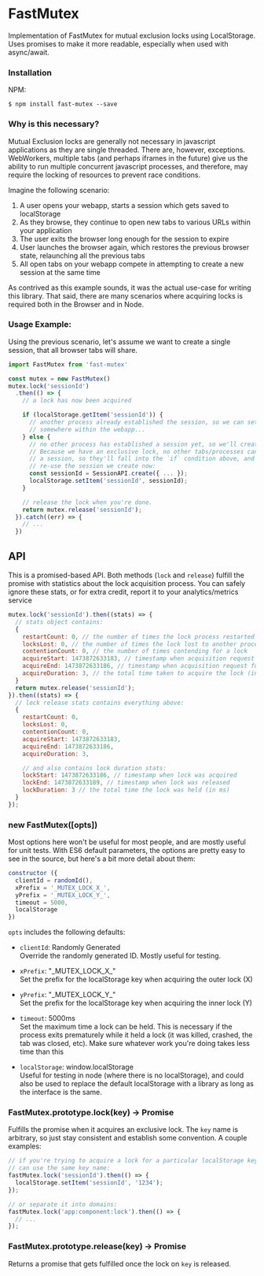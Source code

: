 # FastMutex

Implementation of FastMutex for mutual exclusion locks using LocalStorage. Uses promises to make it more readable, especially when used with async/await.

### Installation

NPM:

```
$ npm install fast-mutex --save
```

### Why is this necessary?

Mutual Exclusion locks are generally not necessary in javascript applications as they are single threaded. There are, however, exceptions. WebWorkers, multiple tabs (and perhaps iframes in the future) give us the ability to run multiple concurrent javascript processes, and therefore, may require the locking of resources to prevent race conditions.

Imagine the following scenario:

1. A user opens your webapp, starts a session which gets saved to localStorage
1. As they browse, they continue to open new tabs to various URLs within your application
1. The user exits the browser long enough for the session to expire
1. User launches the browser again, which restores the previous browser state, relaunching all the previous tabs
1. All open tabs on your webapp compete in attempting to create a new session at the same time

As contrived as this example sounds, it was the actual use-case for writing this library. That said, there are many scenarios where acquiring locks is required both in the Browser and in Node.

### Usage Example:

Using the previous scenario, let's assume we want to create a single session, that all browser tabs will share.

```js
import FastMutex from 'fast-mutex'

const mutex = new FastMutex()
mutex.lock('sessionId')
  .then(() => {
    // a lock has now been acquired

    if (localStorage.getItem('sessionId')) {
      // another process already established the session, so we can set that
      // somewhere within the webapp...
    } else {
      // no other process has established a session yet, so we'll create it now.
      // Because we have an exclusive lock, no other tabs/processes can create
      // a session, so they'll fall into the `if` condition above, and simply
      // re-use the session we create now:
      const sessionId = SessionAPI.create({ ... });
      localStorage.setItem('sessionId', sessionId);
    }

    // release the lock when you're done.
    return mutex.release('sessionId');
  }).catch((err) => {
    // ...
  })
```

## API

This is a promised-based API. Both methods (`lock` and `release`) fulfill the promise with statistics about the lock acquisition process. You can safely ignore these stats, or for extra credit, report it to your analytics/metrics service

```js
mutex.lock('sessionId').then((stats) => {
  // stats object contains:
  {
    restartCount: 0, // the number of times the lock process restarted
    locksLost: 0, // the number of times the lock lost to another process
    contentionCount: 0, // the number of times contending for a lock
    acquireStart: 1473872633183, // timestamp when acquisition request started
    acquireEnd: 1473872633186, // timestamp when acquisition request fulfilled
    acquireDuration: 3, // the total time taken to acquire the lock (in ms)
  }
  return mutex.release('sessionId');
}).then((stats) => {
  // lock release stats contains everything above:
  {
    restartCount: 0,
    locksLost: 0,
    contentionCount: 0,
    acquireStart: 1473872633183,
    acquireEnd: 1473872633186,
    acquireDuration: 3,

    // and also contains lock duration stats:
    lockStart: 1473872633186, // timestamp when lock was acquired
    lockEnd: 1473872633189, // timestamp when lock was released
    lockDuration: 3 // the total time the lock was held (in ms)
  }
});
```

### new FastMutex([opts])

Most options here won't be useful for most people, and are mostly useful for unit tests. With ES6 default parameters, the options are pretty easy to see in the source, but here's a bit more detail about them:

```js
constructor ({
  clientId = randomId(),
  xPrefix = '_MUTEX_LOCK_X_',
  yPrefix = '_MUTEX_LOCK_Y_',
  timeout = 5000,
  localStorage
})
```

`opts` includes the following defaults:

- `clientId`: Randomly Generated  
  Override the randomly generated ID. Mostly useful for testing.

- `xPrefix`: "\_MUTEX_LOCK_X\_"  
  Set the prefix for the localStorage key when acquiring the outer lock (X)

- `yPrefix`: "\_MUTEX_LOCK_Y\_"  
  Set the prefix for the localStorage key when acquiring the inner lock (Y)

- `timeout`: 5000ms  
  Set the maximum time a lock can be held. This is necessary if the process exits prematurely while it held a lock (it was killed, crashed, the tab was closed, etc). Make sure whatever work you're doing takes less time than this

- `localStorage`: window.localStorage  
  Useful for testing in node (where there is no localStorage), and could also be used to replace the default localStorage with a library as long as the interface is the same.

### FastMutex.prototype.lock(key) -> Promise

Fulfills the promise when it acquires an exclusive lock. The `key` name is arbitrary, so just stay consistent and establish some convention. A couple examples:

```js
// if you're trying to acquire a lock for a particular localStorage key, you
// can use the same key name:
fastMutex.lock('sessionId').then(() => {
  localStorage.setItem('sessionId', '1234');
});

// or separate it into domains:
fastMutex.lock('app:component:lock').then(() => {
  // ...
});
```

### FastMutex.prototype.release(key) -> Promise

Returns a promise that gets fulfilled once the lock on `key` is released.
